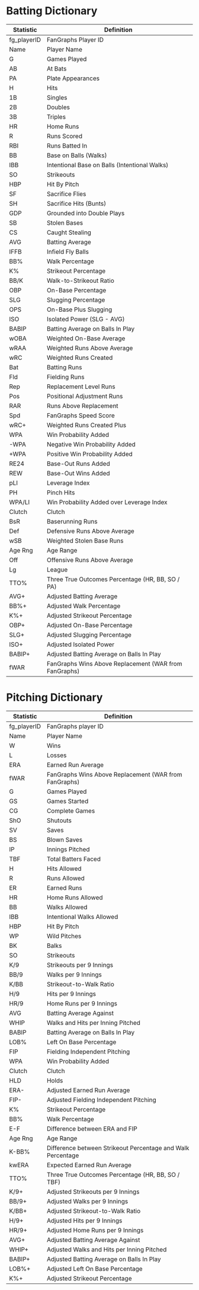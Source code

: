 # Batting Dictionary

| Statistic  | Definition                                                    |
|------------|---------------------------------------------------------------|
| fg_playerID| FanGraphs Player ID                                           |
| Name       | Player Name                                                   |
| G          | Games Played                                                  |
| AB         | At Bats                                                       |
| PA         | Plate Appearances                                             |
| H          | Hits                                                          |
| 1B         | Singles                                                       |
| 2B         | Doubles                                                       |
| 3B         | Triples                                                       |
| HR         | Home Runs                                                     |
| R          | Runs Scored                                                   |
| RBI        | Runs Batted In                                                |
| BB         | Base on Balls (Walks)                                         |
| IBB        | Intentional Base on Balls (Intentional Walks)                 |
| SO         | Strikeouts                                                    |
| HBP        | Hit By Pitch                                                  |
| SF         | Sacrifice Flies                                               |
| SH         | Sacrifice Hits (Bunts)                                        |
| GDP        | Grounded into Double Plays                                    |
| SB         | Stolen Bases                                                  |
| CS         | Caught Stealing                                               |
| AVG        | Batting Average                                               |
| IFFB       | Infield Fly Balls                                             |
| BB%        | Walk Percentage                                               |
| K%         | Strikeout Percentage                                          |
| BB/K       | Walk-to-Strikeout Ratio                                       |
| OBP        | On-Base Percentage                                            |
| SLG        | Slugging Percentage                                           |
| OPS        | On-Base Plus Slugging                                         |
| ISO        | Isolated Power (SLG - AVG)                                    |
| BABIP      | Batting Average on Balls In Play                              |
| wOBA       | Weighted On-Base Average                                      |
| wRAA       | Weighted Runs Above Average                                   |
| wRC        | Weighted Runs Created                                         |
| Bat        | Batting Runs                                                  |
| Fld        | Fielding Runs                                                 |
| Rep        | Replacement Level Runs                                        |
| Pos        | Positional Adjustment Runs                                    |
| RAR        | Runs Above Replacement                                        |
| Spd        | FanGraphs Speed Score                                         |
| wRC+       | Weighted Runs Created Plus                                    |
| WPA        | Win Probability Added                                         |
| -WPA       | Negative Win Probability Added                                |
| +WPA       | Positive Win Probability Added                                |
| RE24       | Base-Out Runs Added                                           |
| REW        | Base-Out Wins Added                                           |
| pLI        | Leverage Index                                                |
| PH         | Pinch Hits                                                    |
| WPA/LI     | Win Probability Added over Leverage Index                     |
| Clutch     | Clutch                                                        |
| BsR        | Baserunning Runs                                              |
| Def        | Defensive Runs Above Average                                  |
| wSB        | Weighted Stolen Base Runs                                     |
| Age Rng    | Age Range                                                     |
| Off        | Offensive Runs Above Average                                  |
| Lg         | League                                                        |
| TTO%       | Three True Outcomes Percentage (HR, BB, SO / PA)              |
| AVG+       | Adjusted Batting Average                                      |
| BB%+       | Adjusted Walk Percentage                                      |
| K%+        | Adjusted Strikeout Percentage                                 |
| OBP+       | Adjusted On-Base Percentage                                   |
| SLG+       | Adjusted Slugging Percentage                                  |
| ISO+       | Adjusted Isolated Power                                       |
| BABIP+     | Adjusted Batting Average on Balls In Play                     |
| fWAR       | FanGraphs Wins Above Replacement (WAR from FanGraphs)         |

# Pitching Dictionary

| Statistic  | Definition                                                    |
|------------|---------------------------------------------------------------|
| fg_playerID| FanGraphs player ID                                           |
| Name       | Player Name                                                   |
| W          | Wins                                                          |
| L          | Losses                                                        |
| ERA        | Earned Run Average                                            |
| fWAR       | FanGraphs Wins Above Replacement (WAR from FanGraphs)         |
| G          | Games Played                                                  |
| GS         | Games Started                                                 |
| CG         | Complete Games                                                |
| ShO        | Shutouts                                                      |
| SV         | Saves                                                         |
| BS         | Blown Saves                                                   |
| IP         | Innings Pitched                                               |
| TBF        | Total Batters Faced                                           |
| H          | Hits Allowed                                                  |
| R          | Runs Allowed                                                  |
| ER         | Earned Runs                                                   |
| HR         | Home Runs Allowed                                             |
| BB         | Walks Allowed                                                 |
| IBB        | Intentional Walks Allowed                                     |
| HBP        | Hit By Pitch                                                  |
| WP         | Wild Pitches                                                  |
| BK         | Balks                                                         |
| SO         | Strikeouts                                                    |
| K/9        | Strikeouts per 9 Innings                                      |
| BB/9       | Walks per 9 Innings                                           |
| K/BB       | Strikeout-to-Walk Ratio                                       |
| H/9        | Hits per 9 Innings                                            |
| HR/9       | Home Runs per 9 Innings                                       |
| AVG        | Batting Average Against                                       |
| WHIP       | Walks and Hits per Inning Pitched                             |
| BABIP      | Batting Average on Balls In Play                              |
| LOB%       | Left On Base Percentage                                       |
| FIP        | Fielding Independent Pitching                                 |
| WPA        | Win Probability Added                                         |
| Clutch     | Clutch                                                        |
| HLD        | Holds                                                         |
| ERA-       | Adjusted Earned Run Average                                   |
| FIP-       | Adjusted Fielding Independent Pitching                        |
| K%         | Strikeout Percentage                                          |
| BB%        | Walk Percentage                                               |
| E-F        | Difference between ERA and FIP                                |
| Age Rng    | Age Range                                                     |
| K-BB%      | Difference between Strikeout Percentage and Walk Percentage   |
| kwERA      | Expected Earned Run Average                                   |
| TTO%       | Three True Outcomes Percentage (HR, BB, SO / TBF)             |
| K/9+       | Adjusted Strikeouts per 9 Innings                             |
| BB/9+      | Adjusted Walks per 9 Innings                                  |
| K/BB+      | Adjusted Strikeout-to-Walk Ratio                              |
| H/9+       | Adjusted Hits per 9 Innings                                   |
| HR/9+      | Adjusted Home Runs per 9 Innings                              |
| AVG+       | Adjusted Batting Average Against                              |
| WHIP+      | Adjusted Walks and Hits per Inning Pitched                    |
| BABIP+     | Adjusted Batting Average on Balls In Play                     |
| LOB%+      | Adjusted Left On Base Percentage                              |
| K%+        | Adjusted Strikeout Percentage                                 |
